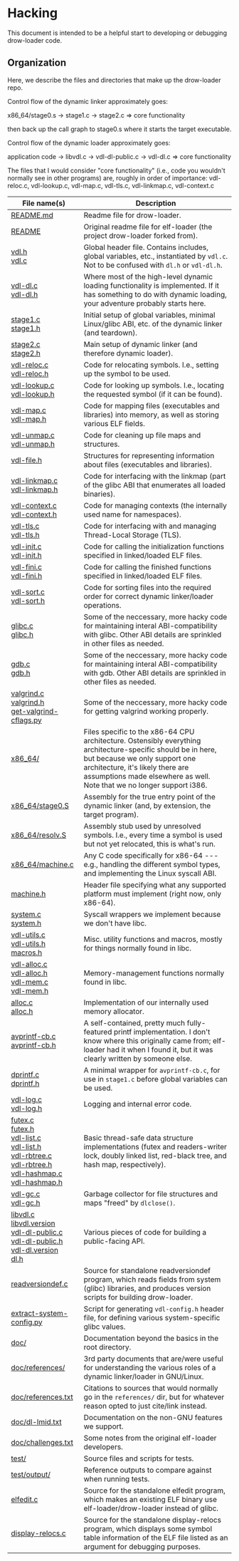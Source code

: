# Hacking
This document is intended to be a helpful start to developing or debugging drow-loader code.

## Organization
Here, we describe the files and directories that make up the drow-loader repo.

Control flow of the dynamic linker approximately goes:

x86_64/stage0.s -> stage1.c -> stage2.c => core functionality

then back up the call graph to stage0.s where it starts the target executable.


Control flow of the dynamic loader approximately goes:

application code -> libvdl.c -> vdl-dl-public.c -> vdl-dl.c => core functionality

The files that I would consider "core functionality" (i.e., code you wouldn't normally see in other programs) are, roughly in order of importance:
vdl-reloc.c, vdl-lookup.c, vdl-map.c, vdl-tls.c, vdl-linkmap.c, vdl-context.c

| File name(s)                                                         | Description                  |
| -------------------------------------------------------------------- | ---------------------------- |
| [README.md](../README.md)                                               | Readme file for drow-loader. |
| [README](../README)                                                     | Original readme file for elf-loader (the project drow-loader forked from). |
| [vdl.h](../vdl.h) <br /> [vdl.c](../vdl.c)                                 | Global header file. Contains includes, global variables, etc., instantiated by `vdl.c`. Not to be confused with `dl.h` or `vdl-dl.h`. |
| [vdl-dl.c](../vdl-dl.c) <br /> [vdl-dl.h](../vdl-dl.h)                     | Where most of the high-level dynamic loading functionality is implemented. If it has something to do with dynamic loading, your adventure probably starts here. |
| [stage1.c](../stage1.c) <br /> [stage1.h](../stage1.h)                     | Initial setup of global variables, minimal Linux/glibc ABI, etc. of the dynamic linker (and teardown). |
| [stage2.c](../stage2.c) <br /> [stage2.h](../stage2.h)                     | Main setup of dynamic linker (and therefore dynamic loader). |
| [vdl-reloc.c](../vdl-reloc.c) <br /> [vdl-reloc.h](../vdl-reloc.h)         | Code for relocating symbols. I.e., setting up the symbol to be used. |
| [vdl-lookup.c](../vdl-lookup.c) <br /> [vdl-lookup.h](../vdl-lookup.h)     | Code for looking up symbols. I.e., locating the requested symbol (if it can be found). |
| [vdl-map.c](../vdl-map.c) <br /> [vdl-map.h](../vdl-map.h)                 | Code for mapping files (executables and libraries) into memory, as well as storing various ELF fields. |
| [vdl-unmap.c](../vdl-unmap.c) <br /> [vdl-unmap.h](../vdl-unmap.h)         | Code for cleaning up file maps and structures. |
| [vdl-file.h](../vdl-file.h)                                             | Structures for representing information about files (executables and libraries). |
| [vdl-linkmap.c](../vdl-linkmap.c) <br /> [vdl-linkmap.h](../vdl-linkmap.h) | Code for interfacing with the linkmap (part of the glibc ABI that enumerates all loaded binaries). |
| [vdl-context.c](../vdl-context.c) <br /> [vdl-context.h](../vdl-context.h) | Code for managing contexts (the internally used name for namespaces). |
| [vdl-tls.c](../vdl-tls.c) <br /> [vdl-tls.h](../vdl-tls.h)                 | Code for interfacing with and managing Thread-Local Storage (TLS). |
| [vdl-init.c](../vdl-init.c) <br /> [vdl-init.h](../vdl-init.h)             | Code for calling the initialization functions specified in linked/loaded ELF files. |
| [vdl-fini.c](../vdl-fini.c) <br /> [vdl-fini.h](../vdl-fini.h)             | Code for calling the finished functions specified in linked/loaded ELF files. |
| [vdl-sort.c](../vdl-sort.c) <br /> [vdl-sort.h](../vdl-sort.h)             | Code for sorting files into the required order for correct dynamic linker/loader operations. |
| [glibc.c](../glibc.c) <br /> [glibc.h](../glibc.h)                         | Some of the neccessary, more hacky code for maintaining interal ABI-compatibility with glibc. Other ABI details are sprinkled in other files as needed. |
| [gdb.c](../gdb.c) <br /> [gdb.h](../gdb.h)                                 | Some of the neccessary, more hacky code for maintaining interal ABI-compatibility with gdb. Other ABI details are sprinkled in other files as needed. |
| [valgrind.c](../valgrind.c) <br /> [valgrind.h](../valgrind.h) <br /> [get-valgrind-cflags.py](../get-valgrind-cflags.py) | Some of the neccessary, more hacky code for getting valgrind working properly. |
| [x86_64/](../x86_64)                                                    | Files specific to the x86-64 CPU architecture. Ostensibly everything architecture-specific should be in here, but because we only support one architecture, it's likely there are assumptions made elsewhere as well. Note that we no longer support i386. |
| [x86_64/stage0.S](../x86_64/stage0.S)                                   | Assembly for the true entry point of the dynamic linker (and, by extension, the target program). |
| [x86_64/resolv.S](../x86_64/resolv.S)                                   | Assembly stub used by unresolved symbols. I.e., every time a symbol is used but not yet relocated, this is what's run. |
| [x86_64/machine.c](../x86_64/machine.c)                                 | Any C code specifically for x86-64 --- e.g., handling the different symbol types, and implementing the Linux syscall ABI. |
| [machine.h](../machine.h)                                               | Header file specifying what any supported platform must implement (right now, only x86-64). |
| [system.c](../system.c) <br /> [system.h](../system.h)                     | Syscall wrappers we implement because we don't have libc. |
| [vdl-utils.c](../vdl-utils.c) <br /> [vdl-utils.h](../vdl-utils.h) <br /> [macros.h](../macros.h) | Misc. utility functions and macros, mostly for things normally found in libc. |
| [vdl-alloc.c](../vdl-alloc.c) <br /> [vdl-alloc.h](../vdl-alloc.h) <br /> [vdl-mem.c](../vdl-mem.c) <br /> [vdl-mem.h](../vdl-mem.h) | Memory-management functions normally found in libc. |
| [alloc.c](../alloc.c) <br /> [alloc.h](../alloc.h)                         | Implementation of our internally used memory allocator. |
| [avprintf-cb.c](../avprintf-cb.c) <br /> [avprintf-cb.h](../avprintf-cb.h) | A self-contained, pretty much fully-featured printf implementation. I don't know where this originally came from; elf-loader had it when I found it, but it was clearly written by someone else. |
| [dprintf.c](../dprintf.c) <br /> [dprintf.h](../dprintf.h)                 | A minimal wrapper for `avprintf-cb.c`, for use in `stage1.c` before global variables can be used. |
| [vdl-log.c](../vdl-log.c) <br /> [vdl-log.h](../vdl-log.h)                 | Logging and internal error code. |
| [futex.c](../futex.c) <br /> [futex.h](../futex.h) <br /> [vdl-list.c](../vdl-list.c) <br /> [vdl-list.h](../vdl-list.h) <br /> [vdl-rbtree.c](../vdl-rbtree.c) <br /> [vdl-rbtree.h](../vdl-rbtree.h) <br /> [vdl-hashmap.c](../vdl-hashmap.c) <br /> [vdl-hashmap.h](../vdl-hashmap.h)| Basic thread-safe data structure implementations (futex and readers-writer lock, doubly linked list, red-black tree, and hash map, respectively). |
| [vdl-gc.c](../vdl-gc.c) <br /> [vdl-gc.h](../vdl-gc.h)                     | Garbage collector for file structures and maps "freed" by `dlclose()`. |
| [libvdl.c](../libvdl.c) <br /> [libvdl.version](../libvdl.version) <br /> [vdl-dl-public.c](../vdl-dl-public.c) <br /> [vdl-dl-public.h](../vdl-dl-public.h) <br /> [vdl-dl.version](../vdl-dl.version) <br /> [dl.h](../dl.h) | Various pieces of code for building a public-facing API. |
| [readversiondef.c](../readversiondef.c)                                 | Source for standalone readversiondef program, which reads fields from system (glibc) libraries, and produces version scripts for building drow-loader. |
| [extract-system-config.py](../extract-system-config.py)                 | Script for generating `vdl-config.h` header file, for defining various system-specific glibc values. |
| [doc/](../doc/)                                                         | Documentation beyond the basics in the root directory. |
| [doc/references/](../doc/references/)                                   | 3rd party documents that are/were useful for understanding the various roles of a dynamic linker/loader in GNU/Linux. |
| [doc/references.txt](../doc/references.txt)                             | Citations to sources that would normally go in the `references/` dir, but for whatever reason opted to just cite/link instead. |
| [doc/dl-lmid.txt](../doc/dl-lmid.txt)                                   | Documentation on the non-GNU features we support. |
| [doc/challenges.txt](../doc/challenges.txt)                             | Some notes from the original elf-loader developers. |
| [test/](../test/)                                                       | Source files and scripts for tests. |
| [test/output/](../test/output/)                                         | Reference outputs to compare against when running tests. |
| [elfedit.c](../elfedit.c)                                               | Source for the standalone elfedit program, which makes an existing ELF binary use elf-loader/drow-loader instead of glibc. |
| [display-relocs.c](../display-relocs.c)                                 | Source for the standalone display-relocs program, which displays some symbol table information of the ELF file listed as an argument for debugging purposes. |
